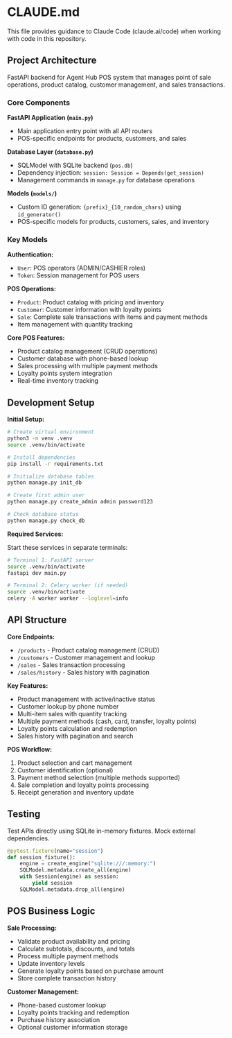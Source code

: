 # CLAUDE.md

This file provides guidance to Claude Code (claude.ai/code) when working with code in this repository.

## Project Architecture

FastAPI backend for Agent Hub POS system that manages point of sale operations, product catalog, customer management, and sales transactions.

### Core Components

**FastAPI Application (`main.py`)**
- Main application entry point with all API routers
- POS-specific endpoints for products, customers, and sales

**Database Layer (`database.py`)**
- SQLModel with SQLite backend (`pos.db`)
- Dependency injection: `session: Session = Depends(get_session)`
- Management commands in `manage.py` for database operations

**Models (`models/`)**
- Custom ID generation: `{prefix}_{10_random_chars}` using `id_generator()`
- POS-specific models for products, customers, sales, and inventory

### Key Models

**Authentication:**
- `User`: POS operators (ADMIN/CASHIER roles)
- `Token`: Session management for POS users

**POS Operations:**
- `Product`: Product catalog with pricing and inventory
- `Customer`: Customer information with loyalty points
- `Sale`: Complete sale transactions with items and payment methods
- Item management with quantity tracking

**Core POS Features:**
- Product catalog management (CRUD operations)
- Customer database with phone-based lookup
- Sales processing with multiple payment methods
- Loyalty points system integration
- Real-time inventory tracking

## Development Setup

**Initial Setup:**

```bash
# Create virtual environment
python3 -m venv .venv
source .venv/bin/activate

# Install dependencies
pip install -r requirements.txt

# Initialize database tables
python manage.py init_db

# Create first admin user
python manage.py create_admin admin password123

# Check database status
python manage.py check_db
```

**Required Services:**

Start these services in separate terminals:

```bash
# Terminal 1: FastAPI server
source .venv/bin/activate
fastapi dev main.py

# Terminal 2: Celery worker (if needed)
source .venv/bin/activate
celery -A worker worker --loglevel=info
```

## API Structure

**Core Endpoints:**
- `/products` - Product catalog management (CRUD)
- `/customers` - Customer management and lookup
- `/sales` - Sales transaction processing
- `/sales/history` - Sales history with pagination

**Key Features:**
- Product management with active/inactive status
- Customer lookup by phone number
- Multi-item sales with quantity tracking
- Multiple payment methods (cash, card, transfer, loyalty points)
- Loyalty points calculation and redemption
- Sales history with pagination and search

**POS Workflow:**
1. Product selection and cart management
2. Customer identification (optional)
3. Payment method selection (multiple methods supported)
4. Sale completion and loyalty points processing
5. Receipt generation and inventory update

## Testing

Test APIs directly using SQLite in-memory fixtures. Mock external dependencies.

```python
@pytest.fixture(name="session")
def session_fixture():
    engine = create_engine("sqlite:///:memory:")
    SQLModel.metadata.create_all(engine)
    with Session(engine) as session:
        yield session
    SQLModel.metadata.drop_all(engine)
```

## POS Business Logic

**Sale Processing:**
- Validate product availability and pricing
- Calculate subtotals, discounts, and totals
- Process multiple payment methods
- Update inventory levels
- Generate loyalty points based on purchase amount
- Store complete transaction history

**Customer Management:**
- Phone-based customer lookup
- Loyalty points tracking and redemption
- Purchase history association
- Optional customer information storage
